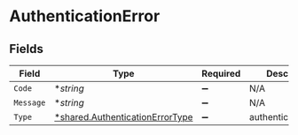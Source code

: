 # AuthenticationError


## Fields

| Field                                                                             | Type                                                                              | Required                                                                          | Description                                                                       |
| --------------------------------------------------------------------------------- | --------------------------------------------------------------------------------- | --------------------------------------------------------------------------------- | --------------------------------------------------------------------------------- |
| `Code`                                                                            | **string*                                                                         | :heavy_minus_sign:                                                                | N/A                                                                               |
| `Message`                                                                         | **string*                                                                         | :heavy_minus_sign:                                                                | N/A                                                                               |
| `Type`                                                                            | [*shared.AuthenticationErrorType](../../models/shared/authenticationerrortype.md) | :heavy_minus_sign:                                                                | authentication_error                                                              |